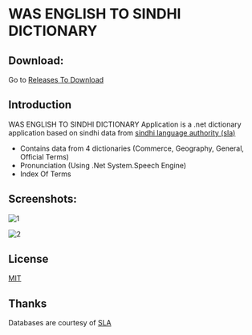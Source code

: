 # WAS ENGLISH TO SINDHI DICTIONARY

## Download:

Go to [Releases To Download](https://github.com/wasoomro/was-english-sindhi/releases)

## Introduction

WAS ENGLISH TO SINDHI DICTIONARY Application is a .net dictionary application based on sindhi data from [sindhi language authority (sla)](http://sl.sindhila.org/en/) 

- Contains data from 4 dictionaries (Commerce, Geography, General, Official Terms)
- Pronunciation (Using .Net System.Speech Engine)
- Index Of Terms

## Screenshots:

![1](https://user-images.githubusercontent.com/22234795/32102501-0e9974a4-bb36-11e7-9942-fde7fc0105fe.PNG)

![2](https://user-images.githubusercontent.com/22234795/32102505-0fdad9f2-bb36-11e7-910a-0f1f3d4c9923.PNG)


## License

[MIT](http://opensource.org/licenses/MIT)

## Thanks

Databases are courtesy of [SLA](http://sl.sindhila.org/en/) 
